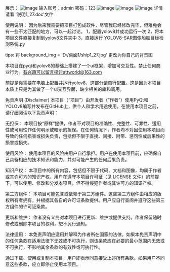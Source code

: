 展示：
![image](https://github.com/user-attachments/assets/64040e0c-0b87-4697-ac4a-b3e1196903b7)
输入账号：admin
密码：123
![image](https://github.com/user-attachments/assets/c8bab4ff-bb00-4ee7-9bb4-16654f077139)
![image](https://github.com/user-attachments/assets/2bbd1903-c1c5-41b0-8a85-e9a4f4e76dde)
![image](https://github.com/user-attachments/assets/970b5c59-7c86-4a74-88a0-b648cc42b185)
详情请看   '说明1_27.doc'文件

使用说明：
因为后来我需要把项目打包成软件，尽管我已经修改完毕，但难免会有一些不太匹配的地方，可以一起讨论。
1，配置yolov8并成功运行一次
2，将本项目文件直接复制到yolov8文件夹中
3，直接运行  YOLOV8-SAR图像船舶目标检测系统.py

tips:
将
background_img = 'D:/桌面1/ship1_27.jpg'
更改为你自己的背景图



本项目在pyqt和yolov8的基础上搭建了一个ui框架，增加可交互性。禁止任何商业行为。有兴趣可以留言探讨attworld@163.com

前提是你需要在电脑上配置并运行yolov8，这部分请自行配置。这是因为本项目本质上只是为其做了一个ui交互界面，缺少相关的库和调用。

免责声明 (Disclaimer)
本项目（“项目”）由开发者（“作者”）使用PyQt和YOLOv8编写并发布在GitHub上，供个人和学术用途使用。在使用本项目之前，请仔细阅读以下免责声明：

无担保：
本项目按“原样”提供，作者不对项目的准确性、完整性、可靠性、适用性或可用性作任何明示或暗示的担保。在任何情况下，作者均不对因使用本项目而导致的任何损害或损失负责，包括但不限于直接、间接、附带、惩罚性或后果性的损害或损失。

使用风险：
使用本项目的风险由用户自行承担。用户在使用本项目前，应确保自己具备相应的技术知识和能力，并对可能产生的任何后果负责。

知识产权：
本项目中的所有内容，包括但不限于代码、文档和图像，均属于作者或其许可方的知识产权。用户在遵守本项目许可证（见 LICENSE 文件）的前提下，可以使用、修改和分发本项目，但不得侵犯作者或其许可方的知识产权。

第三方组件：
本项目可能包含或依赖于第三方组件。这些第三方组件由相应的版权所有者拥有，并根据其各自的许可证条款提供。用户应自行查阅并遵守这些第三方组件的许可证条款。

更新和维护：
作者没有义务对本项目进行更新、维护或提供支持。作者保留随时修改或删除本项目的权利，恕不另行通知。

法律适用：
本免责声明应适用并解释为作者所在国家的法律。如果本免责声明中的任何条款在适用法律下无效或不可执行，则该条款应在必要的最小范围内无效或不可执行，不影响其余条款的有效性或可执行性。

通过下载、使用或复制本项目，用户即表示同意接受上述所有条款。如果用户不同意这些条款，应立即停止使用本项目。
